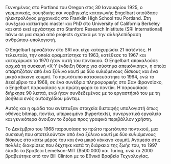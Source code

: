 Γεννημένος στο Portland του Oregon στις 30 Ιανουαρίου 1925, ο γερμανικής, σουηδικής και νορβηγικής καταγωγής Engelbart σπούδασε ηλεκτρολόγος μηχανικός στο Franklin High School του Portland. Στη συνέχεια κατέκτησε master και PhD στο University of California Berkeley και από εκεί εργάστηκε στο Stanford Research Inistitute (SRI International) πάνω σε μια σειρά από projects σχετικά με την αλληλεπίδραση ανθρώπου-υπολογιστή.

Ο Engelbart εργαζόταν στο SRI και είχε κατοχυρώσει 21 πατέντες. Η τελευταία, την οποία οραματίστηκε το 1963, κατέθεσε το 1967 και κατοχύρωσε το 1970 ήταν αυτή του ποντικιού. Ο Engelbart αποκαλούσε αρχικά τη συσκευή «X-Y ένδειξη θέσης για σύστημα απεικόνισης», η οποία απαρτιζόταν από ένα ξύλινο κουτί με δύο κυλιόμενους δίσκους και ένα μικρό κόκκινο κουμπί. Το πρωτότυπο κατασκευάστηκε το 1964, ενώ το Δεκέμβριο του 1968, σε ένα συνέδριο πληροφορικής στο Σαν Φρανσίσκο, ο Engelbart παρουσίασε για πρώτη φορά το ποντίκι. Η παρουσίασε διήρκησε 90 λεπτά, ενώ ήταν συνδεδεμένος με το εργαστήριό του με τη βοήθεια ενός αυτοσχέδιου μόντεμ.

Αυτός και η ομάδα του ανέπτυξαν στοιχεία διεπαφής υπολογιστή όπως οθόνες bitmap, ποντίκι, υπερκειμένο (hypertexts), συνεργατικά εργαλεία και γενικότερα άνοιξαν το δρόμο προς  γραφικό περιβάλλον χρήστη.

Το Δεκέμβριο του 1968 παρουσίασε το πρώτο πρωτότυπο ποντικιού, μια συσκευή που αποτελούνταν από ένα ξύλινο κουτί με δύο κυλιόμενους δίσκους στο κάτω μέρος του και ένα μικρό κόκκινο κουμπί. Ανάμεσα στις πολλές διακρίσεις που δέχτηκε κατά τη διάρκεια της ζωής του, το 1997 έλαβε τα βραβεία Lemelson-MIT ($500.000) και Turing, ενώ το 2000 βραβεύτηκε από τον Bill Clinton με το Εθνικό Βραβείο Τεχνολογίας.
